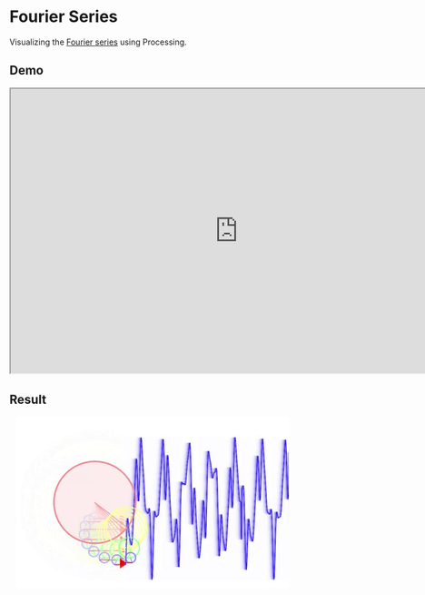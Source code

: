 # Fourier Series

Visualizing the [Fourier series](https://en.wikipedia.org/wiki/Fourier_series) using Processing.

## Demo

<iframe src="https://www.openprocessing.org/sketch/646562/embed/" width="800" height="500"></iframe>

## Result

<p align="center">
  <img src="./gifs/fourierSeries.gif" alt="Fourier Series GIF"/>
</p> 
